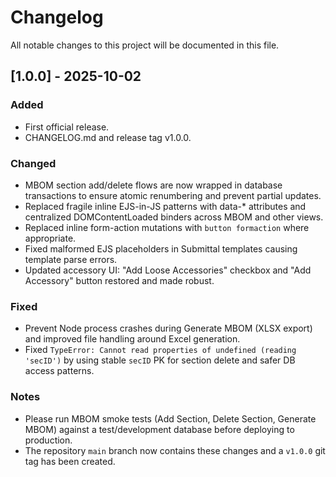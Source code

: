# Changelog

All notable changes to this project will be documented in this file.

## [1.0.0] - 2025-10-02
### Added
- First official release.
- CHANGELOG.md and release tag v1.0.0.

### Changed
- MBOM section add/delete flows are now wrapped in database transactions to ensure atomic renumbering and prevent partial updates.
- Replaced fragile inline EJS-in-JS patterns with data-* attributes and centralized DOMContentLoaded binders across MBOM and other views.
- Replaced inline form-action mutations with `button formaction` where appropriate.
- Fixed malformed EJS placeholders in Submittal templates causing template parse errors.
- Updated accessory UI: "Add Loose Accessories" checkbox and "Add Accessory" button restored and made robust.

### Fixed
- Prevent Node process crashes during Generate MBOM (XLSX export) and improved file handling around Excel generation.
- Fixed `TypeError: Cannot read properties of undefined (reading 'secID')` by using stable `secID` PK for section delete and safer DB access patterns.

### Notes
- Please run MBOM smoke tests (Add Section, Delete Section, Generate MBOM) against a test/development database before deploying to production.
- The repository `main` branch now contains these changes and a `v1.0.0` git tag has been created.
